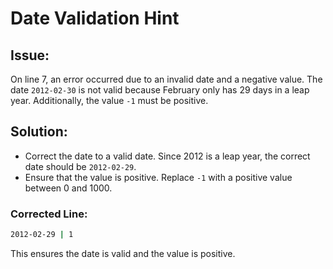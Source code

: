 
# Date Validation Hint

## Issue:
On line 7, an error occurred due to an invalid date and a negative value. The date `2012-02-30` is not valid because February only has 29 days in a leap year. Additionally, the value `-1` must be positive.

## Solution:
- Correct the date to a valid date. Since 2012 is a leap year, the correct date should be `2012-02-29`.
- Ensure that the value is positive. Replace `-1` with a positive value between 0 and 1000.

### Corrected Line:
```bash
2012-02-29 | 1
```
This ensures the date is valid and the value is positive.
